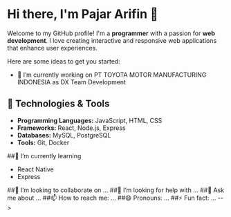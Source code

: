 # Hi there, I'm Pajar Arifin 👋

Welcome to my GitHub profile! I'm a **programmer** with a passion for **web development**. I love creating interactive and responsive web applications that enhance user experiences.

Here are some ideas to get you started:

 - 🔭 I’m currently working on PT TOYOTA MOTOR MANUFACTURING INDONESIA as DX Team Development
 ## 🔧 Technologies & Tools
- **Programming Languages:** JavaScript, HTML, CSS
- **Frameworks:** React, Node.js, Express
- **Databases:** MySQL, PostgreSQL
- **Tools:** Git, Docker
  
##🌱 I’m currently learning
- React Native
- Express
  
##👯 I’m looking to collaborate on ...
##🤔 I’m looking for help with ...
##💬 Ask me about ...
##📫 How to reach me: ...
##😄 Pronouns: ...
##⚡ Fun fact: ...
-->
